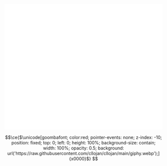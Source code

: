 <div align="center" >
	<br>
	<img src="header.svg" style="background:transparent;"width="800" height="400" alt="">
	<br>
</div>

```math
\ce{$\unicode[goombafont; color:red; pointer-events: none; z-index: -10; position: fixed; top: 0; left: 0; height: 100%;  background-size: contain; width: 100%; opacity: 0.5; background: url('https://raw.githubusercontent.com/cllojan/cllojan/main/giphy.webp');]{x0000}$}


